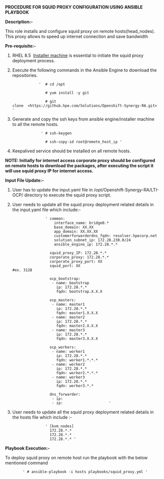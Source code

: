 **PROCEDURE FOR SQUID PROXY CONFIGURATION USING ANSIBLE PLAYBOOK**

**Description:-**

 This role installs and configure squid proxy on remote hosts(head_nodes). This proxy allows to speed up internet connection and save bandwidth

**Pre-requisite:-**

1. RHEL 8.5  [Installer machine](https://github.hpe.com/Solutions/Openshift-Synergy-RA/blob/LTI-OCP-4.10/LTI-OCP/Readme.md "https://github.hpe.com/Solutions/Openshift-Synergy-RA/blob/LTI-OCP-4.10/LTI-OCP/Readme.md") is essential to initiate the squid proxy deployment process.
2. Execute the following commands in the Ansible Engine to download the repositories.

                   '  # cd /opt

                      # yum install -y git

                      # git clone  <https://github.hpe.com/Solutions/Openshift-Synergy-RA.git> '

3. Generate and copy the ssh keys from ansible engine/installer machine to all the remote hosts.

                    ' # ssh-keygen 

                      # ssh-copy-id root@remote_host_ip '

4. Keepalived service should be installed on all remote hosts.

**NOTE: Initially for internet access corporate proxy should be configured on remote hosts to download the packages, after executing the script it will use squid proxy IP for internet access.** 

**Input File Update:-**

1. User has to update the input.yaml file in /opt/Openshift-Synergy-RA/LTI-OCP/ directory to execute the squid proxy  script.
2. User needs to update all the squid proxy deployment related details in the input.yaml file which include:-
                      
                      ' common:
                          interface_name: bridge0.*
                          base_domain: XX.XX
                          app_domain: XX.XX.XX
                          customerforwarderdns_fqdn: resolver.hpecorp.net
                          solution_subnet_ip: 172.28.230.0/24
                          ansible_engine_ip: 172.28.*.* 

                        squid_proxy_IP: 172.28.*.*
                        corporate_proxy: 172.28.*.*
                        corporate_proxy_port: XX
                        squid_port: XX                                 #ex. 3128

                        ocp_bootstrap:
                         - name: bootstrap
                           ip: 172.28.*.*
                           fqdn: bootstrap.X.X.X
                        
                        ocp_masters:
                         - name: master1
                           ip: 172.28.*.*
                           fqdn: master1.X.X.X
                         - name: master2
                           ip: 172.28.*.*
                           fqdn: master2.X.X.X
                         - name: master3
                           ip: 172.28.*.*
                           fqdn: master3.X.X.X 

                        ocp_workers:
                         - name: worker1
                           ip: 172.28.*.*
                           fqdn: worker1.*.*.*
                         - name: worker2
                           ip: 172.28.*.*
                           fqdn: worker2.*.*.*
                         - name: worker3
                           ip: 172.28.*.*
                           fqdn: worker3.*.* 

                        dns_forwarder:
                         - ip: 
                         - ip:                     ' 

3. User needs to update all the squid proxy deployment related details in the hosts file which include :-
                     
                      ' [kvm_nodes]
                        172.28.*.*
                        172.28.*.*
                        172.28.*.* '

**Playbook Execution:-**

To deploy squid proxy on remote host run the playbook with the below mentioned command                   

            ' # ansible-playbook -i hosts playbooks/squid_proxy.yml '
